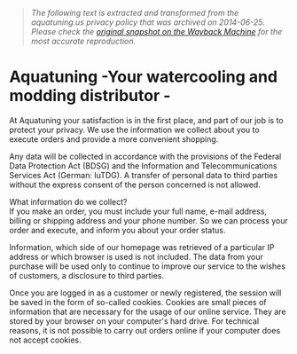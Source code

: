 > *The following text is extracted and transformed from the aquatuning.us privacy policy that was archived on 2014-06-25. Please check the [original snapshot on the Wayback Machine](https://web.archive.org/web/20140625101950id_/https%3A//www.aquatuning.us/shop_content.php/coID/2) for the most accurate reproduction.*

# Aquatuning -Your watercooling and modding distributor -

At Aquatuning your satisfaction is in the first place, and part of our job is to protect your privacy. We use the information we collect about you to execute orders and provide a more convenient shopping.

Any data will be collected in accordance with the provisions of the Federal Data Protection Act (BDSG) and the Information and Telecommunications Services Act (German: IuTDG). A transfer of personal data to third parties without the express consent of the person concerned is not allowed.

What information do we collect?   
If you make an order, you must include your full name, e-mail address, billing or shipping address and your phone number. So we can process your order and execute, and inform you about your order status.

Information, which side of our homepage was retrieved of a particular IP address or which browser is used is not included. The data from your purchase will be used only to continue to improve our service to the wishes of customers, a disclosure to third parties.

Once you are logged in as a customer or newly registered, the session will be saved in the form of so-called cookies. Cookies are small pieces of information that are necessary for the usage of our online service. They are stored by your browser on your computer's hard drive. For technical reasons, it is not possible to carry out orders online if your computer does not accept cookies.
